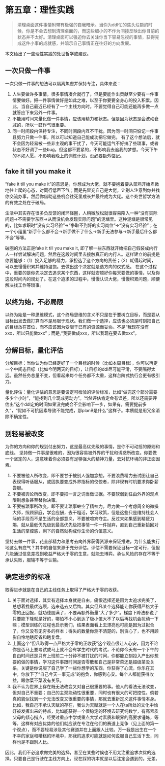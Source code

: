 # 第五章：理性实践

> 清理桌面这件事情附带有极强的自我暗示。当你为ddl忙的焦头烂额的时候，你是不会去想到清理桌面的，而这些细小的不作为间接反映出你目前的状态并不太好。清理桌面可以强迫你去关注你当下容易忽视的事情，获得完成这件小事的成就感，并暗示自己事情正在往好的方向发展。

本文给出了一些理性实践的处世哲学或建议。
## 一次只做一件事
一次只做一件事的想法可以隔离焦虑并保持专注，具体来说：
1. 人生要做许多事情，很多事情凑合就行了，但是要能作出贡献至少要有一件事情要做好。把一件事情做好是如此之难，以至于你要要全身心的投入积累。因此，当自己最近已经有了一个主线方向时，不要觉得自己可能还能再多做一点就答应下来另外一件事。
2. 不能用时间来量化做一件事情，应该用精力和状态。但是因为状态是会波动衰减的，所以一鼓作气很重要。
3. 同一时间段内保持专注，不同时间段内互不干扰。因为同一时间只惦记一件事且努力只做一件事，所以可以知道自己能成功把它做完。 有了这个想法后，就不会因为轻易被一些非主观的事干扰了，今天可能运气不好搞了些琐事，或者状态不好调了一些bug，但这都不要紧的，不影响我去追我的梦想。今天下午的不如人愿，不影响我晚上的训练计划，没必要额外惦记。

## fake it till you make it
“fake it till you make it”的意思是，你想成为大佬，就不要抱着要从菜鸡开始卑微地往上爬的心态，对同行低声下气；而是先冒充自己是大佬，让别人注意到你并找你交流办事，然后你借助这些机会往死里成长并最终成为大佬。这个处世哲学方法的有效之处在于破局。

生活中其实存在很多负反馈的闭环怪圈，人稍微放松就很容易陷入一种“没有实际问题->不需要学东西->从而没机会发现实际问题”的泥塘里。这种泥塘是很常见的，比如求职时“没有实习经验”->“争取不到好的实习岗位”->“没有实习经验”；在一个小组里“新手什么都不会->新手做不了什么->新手无法参与->新手最后什么都不会”等等。

破圈的方法正是fake it till you make it, 即了解一些东西就开始把自己假装成内行人一样尝试解决问题，然后在这段时间里去接触真正的内行人。这样建立的前提是你要能够：（1）投入足够的精力，承担选了这个方向的责任；（2）耗得起时间，可以去慢慢积累并维持温饱。去做出这个决定就是选方向的仪式感。
在这个过程中，重要的是你先决定去追求某个东西，这样就安顿好你每天要做的事情，以及你这段时间内的规划了。在这个追求的过程中，慢慢认识大佬，慢慢积累问题，顺便解决找工作等琐事。

## 以终为始，不必局限
以终为始是一种思维模式，这个终局思维的含义不只是在于要树立目标，而是要从目标出发去做打算而不是局限于现状。我们做一个选择，应该也必须是时刻把自己的目标放在首位，而不应该因为受限于已有的资源而妥协。不是“我现在没有xxx，所以只能做xxx”；而是,“我要做成xxx，所以我现在要去做xxx”。

## 分解目标，量化评估
分解目标：当你认为你已经定好了一个目标的时候（比如本周目标），你可以再定一个中间态目标（比如今明两天的目标），让目标的ddl尽可能平滑，不要隔得太远。虽然任务总量不变，但看起来每个任务都不太重，这样台阶式执行会更有吸引力。

量化评估：量化评估的意思是要设定可检验的评价标准，比如“做完这个部分需要多少个小时”，“能找到几个现成劳动力”。当然评估肯定会有误差，所以还需要评估出“这个ddl定的时间如果没完成会不会影响下一步，如果有，需要提前多久”，“假如不可抗因素导致不能完成，那planB是什么”这样子。本质就是用冗余消除不确定性。 

## 别轻易被改变
为你的方向和你的规划付出努力，这是最高优先级的事情，是你不可动摇的原则和底线。
坚持做一件事是很难的，因为很容易被外界的干扰和诱惑所改变。你要做一个坚定的人，这意味着你必须要有足够强大的精神力量，去对抗环境的非正面因素。
1. 不要被他人所改变，即不要甘于被别人强加念想。不要浪费精力去试图让自己表现得听话服从，或固执要变成外界指标的佼佼者，除非现有时机要求你卧薪尝胆。
2. 不要被舆论所改变，即不要把一言之词当做证据。不要软弱到任由外界的观点限制想象甚至替你决策。
3. 不要被琐事所改变，即不要让琐事蛀空了精神力。尽力做一个考虑周全的微操大师，照顾家庭，学会应酬，去干粗活，学习政策，但是这些只是维持社会人际的手段而不是生活的全部意义，不要被喧宾夺主。反过来如果感到精疲力竭，就从最低优先级到最高优先级把事情一件一件抛弃，直到自己重新拾回对生活的掌控感，剩下的自然就构成你生命的价值意义。

坚持去做一件事，花全部精力和思考去向外界获得资源来保证推进。为什么能执行地这么有底气？其中的自信来源于充分评估。评估不需要保证目标一定可行，但但凡能通过信息差找到收益严格大于零的生意，就能去博弈。承认风险的存在不等于承认失败，服输不等于认输。

## 确定进步的标准
取得进步就是在自己的主线任务上取得了严格大于零的收获。
1.  关于面对选择，其实有选择本身就是自由。痛恨选择还是因为太追求完美了，总想着找最优选项，选来选去又后悔。其实但凡某个选择能让你获得严格大于零的正回报，就功德圆满了，不要再额外衡量“大了多少”。梯度下降法都说了只要能下降就是好的，哪怕不小心到达了极小值大不了以后再找机会扰动一下嘛；模型训练的过程也启示我们，结果表面看上去漂亮也可能是因为过拟合了，你又没有无穷多的样本；得失的数量你测不清楚的，别贪心了，也不用顾影自怜地瞎反省和瞎复盘。 
2.  上面这个“但凡取得一点严格大于零的正收获”这个观点很让人心安，因为不论你是否马上要考试或马上就不会有学生时代的考试，不论你今天有一个下午的自由时间还是只有上班前二十分钟不被打扰的时间，你都能立刻投入产出你想要的做的事情，学习这件事跟时间是否零散和自己是非常菜还是超级菜没关系，关键是你说服了自己学了一些你想学的东西，你获得了心流，你乐在其中，你放下了“自己今天一事无成”的抱负，你感到心安。每个人都能获得收益，跟你菜不菜没有关系。 
3.  我不认为世界上存在既无法改变又对自己很重要的事。他人的看法无法改变，但对自己不重要；自己的主观能动性很重要，同时也有很大的可把控性。倘若真的貌似找到一个无法改变又很重要的事情，那就去重新定义这件事情本身。比如，我自己不承认天赋的存在，我认为天赋就是一个人在ta所处的文化中恰好被发挥出来的特点，比如能获得一个很稳定的环境去研究纯数学，有高素质父母的倾心指点，经受过重点中学或重点大学对素质和眼界的高要求锤炼，等等，这样有对应优势的他们就应该在专注在他们的赛道上竞争（见上面的第一个观点），而不要轻易涉及其他赛道并在上面跟人比较。万一我是出生在一个不幸的家庭和糟糕的环境中，那我的追求可能就是如何说服自己生活下去，同样也是不跟别人比。 

因此，我们不必追求做完美的选择，甚至在某些时候也不用太注重追求次优的选择。只要自己是行驶在主线方向上，现在踩的坑本就是以后注定会遇到的，无差。